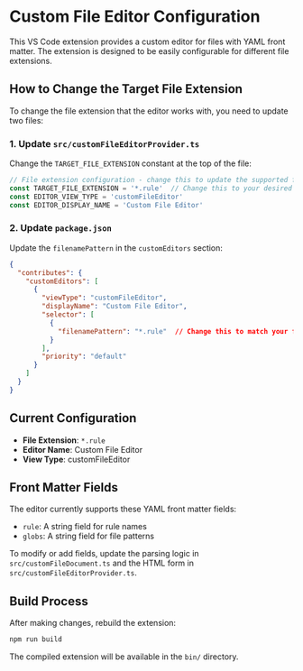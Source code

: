 # Custom File Editor Configuration

This VS Code extension provides a custom editor for files with YAML front matter. The extension is designed to be easily configurable for different file extensions.

## How to Change the Target File Extension

To change the file extension that the editor works with, you need to update two files:

### 1. Update `src/customFileEditorProvider.ts`

Change the `TARGET_FILE_EXTENSION` constant at the top of the file:

```typescript
// File extension configuration - change this to update the supported file extension
const TARGET_FILE_EXTENSION = '*.rule'  // Change this to your desired extension
const EDITOR_VIEW_TYPE = 'customFileEditor'
const EDITOR_DISPLAY_NAME = 'Custom File Editor'
```

### 2. Update `package.json`

Update the `filenamePattern` in the `customEditors` section:

```json
{
  "contributes": {
    "customEditors": [
      {
        "viewType": "customFileEditor",
        "displayName": "Custom File Editor",
        "selector": [
          {
            "filenamePattern": "*.rule"  // Change this to match your file extension
          }
        ],
        "priority": "default"
      }
    ]
  }
}
```

## Current Configuration

- **File Extension**: `*.rule`
- **Editor Name**: Custom File Editor
- **View Type**: customFileEditor

## Front Matter Fields

The editor currently supports these YAML front matter fields:
- `rule`: A string field for rule names
- `globs`: A string field for file patterns

To modify or add fields, update the parsing logic in `src/customFileDocument.ts` and the HTML form in `src/customFileEditorProvider.ts`.

## Build Process

After making changes, rebuild the extension:

```bash
npm run build
```

The compiled extension will be available in the `bin/` directory.
